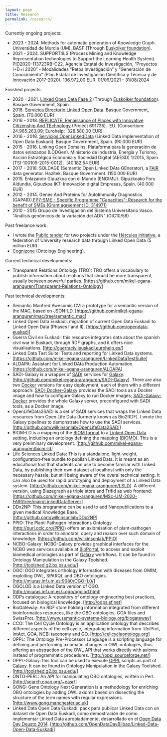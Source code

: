 ```yaml
---
layout: page
title: Research
permalink: /research/
---
```


Currently ongoing projects:
<ul>
    <li>2023 - 2024. Methods for automatic generation of Knowledge Graph. Universidad de Murcia (UM), BASF (Through <a href="http://www.euskoiker.ehu.es/">Euskoiker foundation</a>). </li>
    <li>2021 - 2024. SUPPORT4LS (Process Mining and Knowledge Representation technologies to
Support the Learning Health System). PID2020-113723RB-C22.
Agencia Estatal de Investigación, “Proyectos I+D+i 2020” -
Modalidades “Retos Investigación” y “Generación de Conocimiento”
(Plan Estatal de Investigación Cientı́fica y Técnica y de Innovación 2017-2020).
136.972,00 EUR. 01/09/2021 - 31/08/2024
	</li>
</ul>

Finished projects:
<ul>
	<li>2020 - 2021. <a href="https://github.com/opendata-euskadi/Linked-Data-fase-2">Linked Open Data Fase 2</a> (Through <a href="http://www.euskoiker.ehu.es/">Euskoiker foundation</a>). Basque Government, Spain. </li>
	<li>2018. <a href="http://www.ejie.eus/y79-contgen/es/contenidos/anuncio_contratacion/expx74j30109/es_doc/es_arch_expx74j30109.html?ruta=/y79-appcontr/es/v79aWar/comunJSP/v79aSuscribirRSS.do?=R01HPortal=y79&amp;R01HPage=appcontr&amp;R01HLang=es&amp;widget=true&amp;p01=AC&amp;p02=&amp;p03=8&amp;p04=&amp;p05=&amp;p06=&amp;p07=&amp;p08=&amp;p09=&amp;p10=&amp;p11=&amp;p12=&amp;p13=&amp;p14=&amp;p15=05%2F04%2F2018&amp;p16=&amp;p17=AMPLIADO&amp;p18=false&amp;p19=false&amp;p20=false&amp;p21=es&amp;p22=ultimos30dias&amp;p23=&amp;p24=y79-appcontr&amp;p25=y79-contgen&amp;p45=true&amp;p48=&amp;p51=1">Servicios Directorio Linked Open Data</a>. Basque Government, Spain. (70.000 EUR)</li>
	<li>2016 - 2018. <a href="http://replicate-project.eu/">REPLICATE: Renaissance of Places with Innovative Citizenship And TEchnology</a> (Project 691735).  EU. (Consortium:  24.965.263,09; Eurohelp:  328.580,00 EUR)</li>
	<li>2016 - 2018. <a href="http://www.contratacion.euskadi.eus/w32-1084/es/contenidos/anuncio_contratacion/expx74j21656/es_doc/es_arch_expx74j21656.html">Servicios OpenLinkedData</a> (Linked Data implementation of Open Data Euskadi). Basque Government, Spain. (90.000 EUR)</li>
	<li>2015 - 2016. Linking Open Domains, Plataforma para la generación de datos enlazados (LODGen). Ministerio de Industria, Energia y Turismo, Acción Estratégica Economía y Sociedad Digital (AEESD) 1/2015, Spain (TSI-100105-2015-0012).  (40.182,54 EUR)</li>
	<li>2017 - 2018. SOLDAGE (Semantic Open Linked DAta GEnerator), a <a href="https://www.nature.com/articles/sdata201618">FAIR</a> data generator. Hazitek, Basque Government. (150.000 EUR)</li>
	<li>2015. Enlazando Gipuzkoa con el Mundo (ENGIMU). Gipuzkoako Foru Aldundia, Gipuzkoa IKT: Innovación digital Empresas, Spain. (40.000 EUR)</li>
	<li>2012 - 2014. Genes And Proteins for AutoImmunity Diagnostics (GAPAID).<a href="https://cordis.europa.eu/project/id/314971">FP7-SME - Specific Programme "Capacities": Research for the benefit of SMEs (Grant agreement ID: 314971)</a></li>
	<li>2010 - 2015 Grupo de Investigación del Sistema Universitario Vasco. "Análisis genómicos de la variación del ADN" (GIC10/58)</li>
</ul>

Past freelance work:
<ul>
	<li>I wrote the <span class="background-details"><span class="lt-line-clamp__line lt-line-clamp__line--last"><a href="DOC20181203121353PCPP.pdf">Public tender</a> for two projects under the <a href="http://hercules.um.es/">Hércules initiative</a>, a federation of University research data through Linked Open Data (5 million EUR).
</span></span></li>
	<li><a href="https://www.cogni.zone">Cognizone</a> (Ontology Engineering).</li>
</ul>

Current technical developments:

<ul>
	<li>Transparent Relations Ontology (TRO): TRO offers a vocabulary to publish information about relations that should be more transparent, usually between powerful parties. [<a href="https://github.com/mikel-egana-aranguren/Transparent-Relations-Ontology">https://github.com/mikel-egana-aranguren/Transparent-Relations-Ontology</a>]</li>
</ul>

Past technical developments:
<ul>
	<li>Semantic Manfred Awesomic CV: a prototype for a semantic version of the MAC, based on JSON-LD. [<a href="https://github.com/mikel-egana-aranguren/mac/tree/semantic_mac">https://github.com/mikel-egana-aranguren/mac/tree/semantic_mac</a>]</li>
	<li>Linked Open Data Euskadi: migration of current Open Data Euskadi to Linked Open Data (Phases I and II). [<a href="https://github.com/opendata-euskadi">https://github.com/opendata-euskadi</a>]</li>
	<li>Guerra Civil en Euskadi: this resource integrates data about the spanish civil war in Euskadi, through RDF graphs, and it offers nice visualisations. [<a href="http://guerracivileuskadi.eurohelp.es/">http://guerracivileuskadi.eurohelp.es/</a>]</li>
	<li>Linked Data Test Suite: Tests and reporting for Linked Data systems. [<a href="https://github.com/mikel-egana-aranguren/LinkedDataTestSuite">https://github.com/mikel-egana-aranguren/LinkedDataTestSuite</a>]</li>
	<li>ALDAPA: Assistant for Linked DAta Production Automation. [<a href="https://github.com/mikel-egana-aranguren/ALDAPA">https://github.com/mikel-egana-aranguren/ALDAPA</a>]</li>
	<li>SADI-Galaxy is a wrapper of <a href="http://sadiframework.org/content/about-sadi/">SADI</a> services for <a href="http://galaxyproject.org/">Galaxy</a>. [<a href="http://github.com/mikel-egana-aranguren/SADI-Galaxy">http://github.com/mikel-egana-aranguren/SADI-Galaxy</a>]. There are also two <a href="https://www.docker.com/">Docker</a> versions for easy deployment, each of them with a different approach: <a href="https://github.com/mikel-egana-aranguren/SADI-Docker-Galaxy">SADI-Docker-Galaxy</a> provides the SADI tools as a Docker image and how to configure Galaxy to run Docker images; <a href="http://github.com/mikel-egana-aranguren/SADI-Galaxy-Docker">SADI-Galaxy-Docker</a> provides the whole Galaxy server, preconfigured with SADI tools, as a Docker image.</li>
	<li>OpenLifeData2SADI is a set of SADI services that wraps the Linked Data resources from Open Life Data (formerly known as Bio2RDF). I wrote the Galaxy pipelines to demonstrate how to use the SADI services. [<a href="http://github.com/wilkinsonlab/OpenLifeData2SADI">http://github.com/wilkinsonlab/OpenLifeData2SADI</a>]</li>
	<li>BIOM-LD is a mapping of the <a href="http://biom-format.org/">BIOM format</a> to a <a href="http://lod-cloud.net/">Linked Open Data</a> setting, including an ontology defining the mapping (<a href="http://bioportal.bioontology.org/ontologies/BIOMO">BIOMO</a>). This is a very preliminary development. [<a href="http://github.com/mikel-egana-aranguren/biom-ld">http://github.com/mikel-egana-aranguren/biom-ld</a>]</li>
	<li>Life Sciences Linked Data: This is a standalone, light-weight, configuration-free bundle to publish Linked Data. It is meant as an educational tool that students can use to become familiar with Linked Data, by publishing their own dataset at localhost with only the necessary hassle, but still being aware of the overal technical setting. It can also be used for rapid prototyping and deployment of a Linked Data system. [<a href="http://github.com/mikel-egana-aranguren/LSLD">http://github.com/mikel-egana-aranguren/LSLD</a>]. A different version, using Blazegraph as triple store and Trifid as web frontend: [<a href="https://github.com/mikel-egana-aranguren/MSc-UM-2020-FAIR/tree/main/LinkedDataServer">https://github.com/mikel-egana-aranguren/MSc-UM-2020-FAIR/tree/main/LinkedDataServer</a>]</li>
	<li>DDx2NP: This programme can be used to add Nanopublications to a given medical Knowledge Base. [<a href="http://github.com/wilkinsonlab/DDx2NP">http://github.com/wilkinsonlab/DDx2NP</a>]</li>
	<li>PPIO: The Plant-Pathogen Interactions Ontology (<a href="http://purl.oclc.org/PPIO">http://purl.oclc.org/PPIO</a>) offers an axiomisation of plant-pathogen interactions in order to annotate, query and reason over such domain of knowledge. [<a href="https://github.com/wilkinsonlab/PPIO">https://github.com/wilkinsonlab/PPIO</a>]</li>
	<li>NCBO-Galaxy: NCBO-Galaxy provides graphical interfaces for the NCBO web services available at <a href="http://bioportal.bioontology.org/">BioPortal</a>, to access and exploit biomedical ontologies as part of <a href="http://galaxy.psu.edu/">Galaxy</a> workflows. It can be found in Ontology Manipulation in the Galaxy Toolshed. [<a href="http://toolshed.g2.bx.psu.edu/">http://toolshed.g2.bx.psu.edu/</a>]</li>
	<li>OGO: OGO integrates orthology information with diseases from OMIM, exploiting OWL, SPARQL and OBO ontologies. [<a href="http://miuras.inf.um.es:9080/OGO-1.0/">http://miuras.inf.um.es:9080/OGO-1.0/</a>]</li>
	<li>OGOLOD is a Linked Data version of OGO. [<a href="http://miuras.inf.um.es/%7Eogo/ogolod.html">http://miuras.inf.um.es/~ogo/ogolod.html</a>]</li>
	<li>ODPs catalogue: A repository of ontology engineering best practices, focused on biological knowledge. [<a href="http://odps.sf.net">http://odps.sf.net</a>]</li>
	<li>BioGateway: An RDF store holding information integrated from different bioinformatics resources, like the OBO ontologies, GOA files and SwissProt. [<a href="http://www.semantic-systems-biology.org/biogateway">http://www.semantic-systems-biology.org/biogateway</a>]</li>
	<li>CCO: The Cell Cycle Ontology is an application ontology that describes different aspects of the cell cycle, integrating information from  UniProt, IntAct, GOA, NCBI taxonomy and GO. [<a href="http://cellcycleontology.org">http://cellcycleontology.org</a>]</li>
	<li>OPPL: The Ontology Pre-Processor Language is a scripting language for defining and performing axiomatic changes in OWL ontologies, thus offering an abstraction of the OWL API that works directly with axioms instead of programmatic procedures. [<a href="http://oppl.sourceforge.net/">http://oppl.sourceforge.net/</a>]</li>
	<li>OPPL-Galaxy: this tool can be used to execute <a href="http://oppl2.sourceforge.net/">OPPL</a> scripts as part of <a href="http://galaxy.psu.edu/">Galaxy</a>. It can be found in Ontology Manipulation in the Galaxy Toolshed. [<a href="http://toolshed.g2.bx.psu.edu/">http://toolshed.g2.bx.psu.edu/</a>]</li>
	<li>ONTO-PERL: An API for manipulating OBO ontologies, written in Perl. [<a href="http://search.cpan.org/%7Eeasr/">http://search.cpan.org/~easr/</a>]</li>
	<li>GONG: Gene Ontology Next Generation is a methodology for enriching OBO ontologies by adding OWL axioms based on dissecting the structure of the term names with regular expressions. [<a href="http://www.gong.manchester.ac.uk">http://www.gong.manchester.ac.uk</a>]</li>
	<li>Linked Data Open Data Euskadi: pack para publicar Linked Data con un dataset de Open Data Euskadi, como demostración de como implementar Linked Data apropiadamente, desarrollado en el <a href="http://dev.morelab.deusto.es/hackathon/index.php/P%C3%A1gina_principal">Open Data Day Deusto 2014</a>. [<a href="http://github.com/OpenDataDayBilbao/Linked-Data-Open-Data-Euskadi">http://github.com/OpenDataDayBilbao/Linked-Data-Open-Data-Euskadi</a>]</li>
</ul>